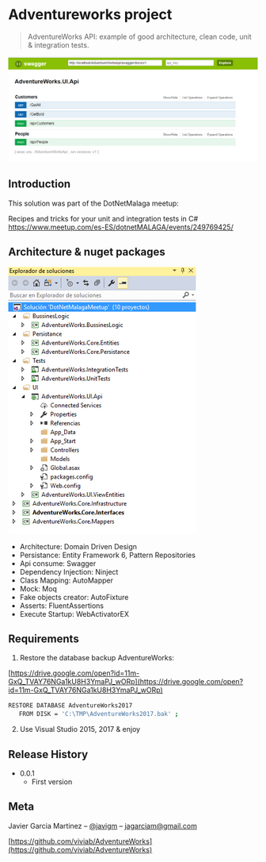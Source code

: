 # Adventureworks project
> AdventureWorks API: example of good architecture, clean code, unit & integration tests.

![](swagger.png)

## Introduction

This solution was part of the DotNetMalaga meetup: 

Recipes and tricks for your unit and integration tests in C#
https://www.meetup.com/es-ES/dotnetMALAGA/events/249769425/

## Architecture & nuget packages 

![](project.png)

- Architecture: Domain Driven Design
- Persistance: Entity Framework 6, Pattern Repositories
- Api consume: Swagger
- Dependency Injection: Ninject
- Class Mapping: AutoMapper
- Mock: Moq
- Fake objects creator: AutoFixture
- Asserts: FluentAssertions
- Execute Startup: WebActivatorEX

## Requirements

1) Restore the database backup AdventureWorks:

[https://drive.google.com/open?id=11m-GxQ_TVAY76NGa1kU8H3YmaPJ_wORp](https://drive.google.com/open?id=11m-GxQ_TVAY76NGa1kU8H3YmaPJ_wORp)

```sh
RESTORE DATABASE AdventureWorks2017  
   FROM DISK = 'C:\TMP\AdventureWorks2017.bak' ; 
```

2) Use Visual Studio 2015, 2017 & enjoy

## Release History

* 0.0.1
    * First version

## Meta

Javier Garcia Martinez – [@javigm](https://twitter.com/javigm) – jagarciam@gmail.com

[https://github.com/viviab/AdventureWorks](https://github.com/viviab/AdventureWorks)

